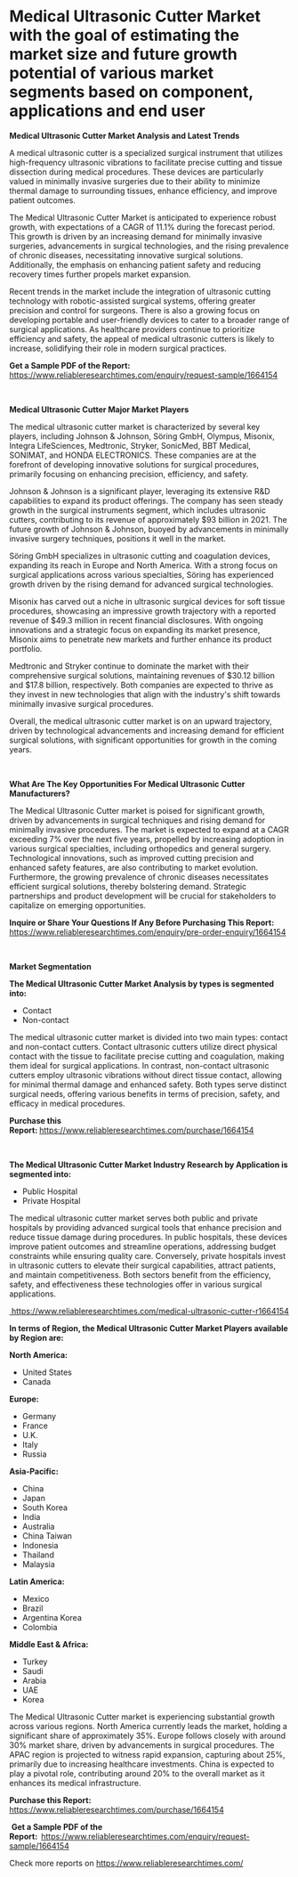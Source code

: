 <p><h1>Medical Ultrasonic Cutter Market with the goal of estimating the market size and future growth potential of various market segments based on component, applications and end user</h1></p><p><strong>Medical Ultrasonic Cutter Market Analysis and Latest Trends</strong></p>
<p><p>A medical ultrasonic cutter is a specialized surgical instrument that utilizes high-frequency ultrasonic vibrations to facilitate precise cutting and tissue dissection during medical procedures. These devices are particularly valued in minimally invasive surgeries due to their ability to minimize thermal damage to surrounding tissues, enhance efficiency, and improve patient outcomes.</p><p>The Medical Ultrasonic Cutter Market is anticipated to experience robust growth, with expectations of a CAGR of 11.1% during the forecast period. This growth is driven by an increasing demand for minimally invasive surgeries, advancements in surgical technologies, and the rising prevalence of chronic diseases, necessitating innovative surgical solutions. Additionally, the emphasis on enhancing patient safety and reducing recovery times further propels market expansion.</p><p>Recent trends in the market include the integration of ultrasonic cutting technology with robotic-assisted surgical systems, offering greater precision and control for surgeons. There is also a growing focus on developing portable and user-friendly devices to cater to a broader range of surgical applications. As healthcare providers continue to prioritize efficiency and safety, the appeal of medical ultrasonic cutters is likely to increase, solidifying their role in modern surgical practices.</p></p>
<p><strong>Get a Sample PDF of the Report:&nbsp;</strong> <a href="https://www.reliableresearchtimes.com/enquiry/request-sample/1664154?utm_campaign=2203&utm_medium=2&utm_source=Github&utm_content=ia&utm_term=23032025&utm_id=medical-ultrasonic-cutter">https://www.reliableresearchtimes.com/enquiry/request-sample/1664154</a></p>
<p>&nbsp;</p>
<p><strong>Medical Ultrasonic Cutter Major Market Players</strong></p>
<p><p>The medical ultrasonic cutter market is characterized by several key players, including Johnson & Johnson, Söring GmbH, Olympus, Misonix, Integra LifeSciences, Medtronic, Stryker, SonicMed, BBT Medical, SONIMAT, and HONDA ELECTRONICS. These companies are at the forefront of developing innovative solutions for surgical procedures, primarily focusing on enhancing precision, efficiency, and safety.</p><p>Johnson & Johnson is a significant player, leveraging its extensive R&D capabilities to expand its product offerings. The company has seen steady growth in the surgical instruments segment, which includes ultrasonic cutters, contributing to its revenue of approximately $93 billion in 2021. The future growth of Johnson & Johnson, buoyed by advancements in minimally invasive surgery techniques, positions it well in the market.</p><p>Söring GmbH specializes in ultrasonic cutting and coagulation devices, expanding its reach in Europe and North America. With a strong focus on surgical applications across various specialties, Söring has experienced growth driven by the rising demand for advanced surgical technologies.</p><p>Misonix has carved out a niche in ultrasonic surgical devices for soft tissue procedures, showcasing an impressive growth trajectory with a reported revenue of $49.3 million in recent financial disclosures. With ongoing innovations and a strategic focus on expanding its market presence, Misonix aims to penetrate new markets and further enhance its product portfolio.</p><p>Medtronic and Stryker continue to dominate the market with their comprehensive surgical solutions, maintaining revenues of $30.12 billion and $17.8 billion, respectively. Both companies are expected to thrive as they invest in new technologies that align with the industry's shift towards minimally invasive surgical procedures.</p><p>Overall, the medical ultrasonic cutter market is on an upward trajectory, driven by technological advancements and increasing demand for efficient surgical solutions, with significant opportunities for growth in the coming years.</p></p>
<p>&nbsp;</p>
<p><strong>What Are The Key Opportunities For Medical Ultrasonic Cutter Manufacturers?</strong></p>
<p><p>The Medical Ultrasonic Cutter market is poised for significant growth, driven by advancements in surgical techniques and rising demand for minimally invasive procedures. The market is expected to expand at a CAGR exceeding 7% over the next five years, propelled by increasing adoption in various surgical specialties, including orthopedics and general surgery. Technological innovations, such as improved cutting precision and enhanced safety features, are also contributing to market evolution. Furthermore, the growing prevalence of chronic diseases necessitates efficient surgical solutions, thereby bolstering demand. Strategic partnerships and product development will be crucial for stakeholders to capitalize on emerging opportunities.</p></p>
<p><strong>Inquire or Share Your Questions If Any Before Purchasing This Report:</strong> <a href="https://www.reliableresearchtimes.com/enquiry/pre-order-enquiry/1664154?utm_campaign=2203&utm_medium=2&utm_source=Github&utm_content=ia&utm_term=23032025&utm_id=medical-ultrasonic-cutter">https://www.reliableresearchtimes.com/enquiry/pre-order-enquiry/1664154</a></p>
<p>&nbsp;</p>
<p><strong>Market Segmentation</strong></p>
<p><strong>The Medical Ultrasonic Cutter Market Analysis by types is segmented into:</strong></p>
<p><ul><li>Contact</li><li>Non-contact</li></ul></p>
<p><p>The medical ultrasonic cutter market is divided into two main types: contact and non-contact cutters. Contact ultrasonic cutters utilize direct physical contact with the tissue to facilitate precise cutting and coagulation, making them ideal for surgical applications. In contrast, non-contact ultrasonic cutters employ ultrasonic vibrations without direct tissue contact, allowing for minimal thermal damage and enhanced safety. Both types serve distinct surgical needs, offering various benefits in terms of precision, safety, and efficacy in medical procedures.</p></p>
<p><strong>Purchase this Report:&nbsp;</strong><a href="https://www.reliableresearchtimes.com/purchase/1664154?utm_campaign=2203&utm_medium=2&utm_source=Github&utm_content=ia&utm_term=23032025&utm_id=medical-ultrasonic-cutter">https://www.reliableresearchtimes.com/purchase/1664154</a></p>
<p>&nbsp;</p>
<p><strong>The Medical Ultrasonic Cutter Market Industry Research by Application is segmented into:</strong></p>
<p><ul><li>Public Hospital</li><li>Private Hospital</li></ul></p>
<p><p>The medical ultrasonic cutter market serves both public and private hospitals by providing advanced surgical tools that enhance precision and reduce tissue damage during procedures. In public hospitals, these devices improve patient outcomes and streamline operations, addressing budget constraints while ensuring quality care. Conversely, private hospitals invest in ultrasonic cutters to elevate their surgical capabilities, attract patients, and maintain competitiveness. Both sectors benefit from the efficiency, safety, and effectiveness these technologies offer in various surgical applications.</p></p>
<p><a href="https://www.reliableresearchtimes.com/medical-ultrasonic-cutter-r1664154?utm_campaign=2203&utm_medium=2&utm_source=Github&utm_content=ia&utm_term=23032025&utm_id=medical-ultrasonic-cutter">&nbsp;https://www.reliableresearchtimes.com/medical-ultrasonic-cutter-r1664154</a></p>
<p><strong>In terms of Region, the Medical Ultrasonic Cutter Market Players available by Region are:</strong></p>
<p>
    <p> <strong> North America: </strong>
        <ul>
            <li>United States</li>
            <li>Canada</li>
        </ul>
        </p> 
    <p> <strong> Europe: </strong>
        <ul>
            <li>Germany</li>
            <li>France</li>
            <li>U.K.</li>
            <li>Italy</li>
            <li>Russia</li>
        </ul>
        </p> 
    <p> <strong> Asia-Pacific: </strong>
        <ul>
            <li>China</li>
            <li>Japan</li>
            <li>South Korea</li>
            <li>India</li>
            <li>Australia</li>
            <li>China Taiwan</li>
            <li>Indonesia</li>
            <li>Thailand</li>
            <li>Malaysia</li>
        </ul>
        </p> 
    <p> <strong> Latin America: </strong>
        <ul>
            <li>Mexico</li>
            <li>Brazil</li>
            <li>Argentina Korea</li>
            <li>Colombia</li>
        </ul>
        </p> 
    <p> <strong> Middle East & Africa: </strong>
        <ul>
            <li>Turkey</li>
            <li>Saudi</li>
            <li>Arabia</li>
            <li>UAE</li>
            <li>Korea</li>
        </ul>
    </p>
    </p>
<p><p>The Medical Ultrasonic Cutter market is experiencing substantial growth across various regions. North America currently leads the market, holding a significant share of approximately 35%. Europe follows closely with around 30% market share, driven by advancements in surgical procedures. The APAC region is projected to witness rapid expansion, capturing about 25%, primarily due to increasing healthcare investments. China is expected to play a pivotal role, contributing around 20% to the overall market as it enhances its medical infrastructure.</p></p>
<p><strong>Purchase this Report: </strong><a href="https://www.reliableresearchtimes.com/purchase/1664154?utm_campaign=2203&utm_medium=2&utm_source=Github&utm_content=ia&utm_term=23032025&utm_id=medical-ultrasonic-cutter">https://www.reliableresearchtimes.com/purchase/1664154</a></p>
<p>&nbsp;<strong>Get a Sample PDF of the Report:&nbsp;&nbsp;</strong><a href="https://www.reliableresearchtimes.com/enquiry/request-sample/1664154?utm_campaign=2203&utm_medium=2&utm_source=Github&utm_content=ia&utm_term=23032025&utm_id=medical-ultrasonic-cutter">https://www.reliableresearchtimes.com/enquiry/request-sample/1664154</a></p>
<p><strong></strong></p>
<p>Check more reports on <a href="https://www.reliableresearchtimes.com/?utm_campaign=2203&utm_medium=2&utm_source=Github&utm_content=ia&utm_term=23032025&utm_id=medical-ultrasonic-cutter">https://www.reliableresearchtimes.com/</a></p>